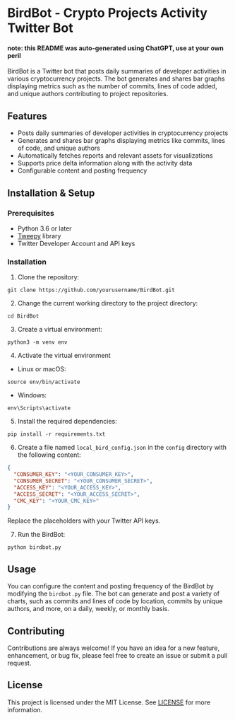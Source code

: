 # BirdBot - Crypto Projects Activity Twitter Bot

#### note: this README was auto-generated using ChatGPT, use at your own peril


BirdBot is a Twitter bot that posts daily summaries of developer activities in various cryptocurrency projects. The bot generates and shares bar graphs displaying metrics such as the number of commits, lines of code added, and unique authors contributing to project repositories.

## Features
- Posts daily summaries of developer activities in cryptocurrency projects
- Generates and shares bar graphs displaying metrics like commits, lines of code, and unique authors
- Automatically fetches reports and relevant assets for visualizations
- Supports price delta information along with the activity data
- Configurable content and posting frequency

## Installation & Setup

### Prerequisites
- Python 3.6 or later
- [Tweepy](http://www.tweepy.org/) library
- Twitter Developer Account and API keys

### Installation
1. Clone the repository:
```
git clone https://github.com/yourusername/BirdBot.git
```

2. Change the current working directory to the project directory:
```
cd BirdBot
```

3. Create a virtual environment:
```
python3 -m venv env
```

4. Activate the virtual environment
- Linux or macOS:
```
source env/bin/activate
```

- Windows:
```
env\Scripts\activate
```

5. Install the required dependencies:
```
pip install -r requirements.txt
```

6. Create a file named `local_bird_config.json` in the `config` directory with the following content:
```json
{
  "CONSUMER_KEY": "<YOUR_CONSUMER_KEY>",
  "CONSUMER_SECRET": "<YOUR_CONSUMER_SECRET>",
  "ACCESS_KEY": "<YOUR_ACCESS_KEY>",
  "ACCESS_SECRET": "<YOUR_ACCESS_SECRET>",
  "CMC_KEY": "<YOUR_CMC_KEY>"
}
```
Replace the placeholders with your Twitter API keys.

7. Run the BirdBot:
```
python birdbot.py
```

## Usage

You can configure the content and posting frequency of the BirdBot by modifying the `birdbot.py` file. The bot can generate and post a variety of charts, such as commits and lines of code by location, commits by unique authors, and more, on a daily, weekly, or monthly basis.

## Contributing

Contributions are always welcome! If you have an idea for a new feature, enhancement, or bug fix, please feel free to create an issue or submit a pull request.

## License

This project is licensed under the MIT License. See [LICENSE](LICENSE) for more information.
